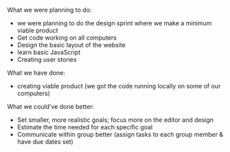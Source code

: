What we were planning to do:
  - we were planning to do the design sprint where we make a minimum viable product
  - Get code working on all computers
  - Design the basic layout of the website
  - learn basic JavaScript
  - Creating user stories
  
  
What we have done:
  - creating viable product (we got the code running locally on some of our computers)



What we could’ve done better:
 - Set smaller, more realistic goals; focus more on the editor and design
 - Estimate the time needed for each specific goal
 - Communicate within group better (assign tasks to each group member & have due dates set)
